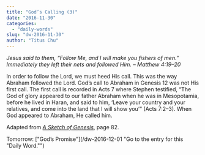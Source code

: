 ```yaml
---
title: "God’s Calling (3)"
date: "2016-11-30"
categories: 
  - "daily-words"
slug: "dw-2016-11-30"
author: "Titus Chu"
---
```


_Jesus said to them, “Follow Me, and I will make you fishers of men.” Immediately they left their nets and followed Him._ _– Matthew 4:19–20_

In order to follow the Lord, we must heed His call. This was the way Abraham followed the Lord. God’s call to Abraham in Genesis 12 was not His first call. The first call is recorded in Acts 7 where Stephen testified, “The God of glory appeared to our father Abraham when he was in Mesopotamia, before he lived in Haran, and said to him, ‘Leave your country and your relatives, and come into the land that I will show you’” (Acts 7:2–3). When God appeared to Abraham, He called him.

Adapted from _[A Sketch of Genesis](/book-gen-sketch/ "Go to the listing for this book.")_, page 82.

Tomorrow: ["God’s Promise"](/dw-2016-12-01 "Go to the entry for this "Daily Word."")
